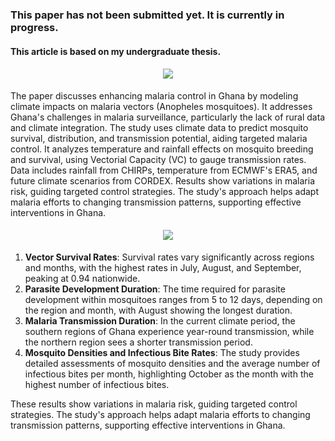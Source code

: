 ### This paper has not been submitted yet. It is currently in progress.
#### This article is based on my undergraduate thesis.

<h4 align="center">
  <a href="https://git.io/typing-svg">
    <img src="https://readme-typing-svg.herokuapp.com/?lines=Summary&center=true&size=30">
  </a>
</h4>

<p>
The paper discusses enhancing malaria control in Ghana by modeling climate impacts on malaria vectors (Anopheles mosquitoes). It addresses Ghana's challenges in malaria surveillance, particularly the lack of rural data and climate integration. The study uses climate data to predict mosquito survival, distribution, and transmission potential, aiding targeted malaria control. It analyzes temperature and rainfall effects on mosquito breeding and survival, using Vectorial Capacity (VC) to gauge transmission rates. Data includes rainfall from CHIRPs, temperature from ECMWF's ERA5, and future climate scenarios from CORDEX. Results show variations in malaria risk, guiding targeted control strategies. The study's approach helps adapt malaria efforts to changing transmission patterns, supporting effective interventions in Ghana.
</p>

<h4 align="center">
  <a href="https://git.io/typing-svg">
    <img src="https://readme-typing-svg.herokuapp.com/?lines=Major+results&center=true&size=30">
  </a>
</h4>


1. **Vector Survival Rates**: Survival rates vary significantly across regions and months, with the highest rates in July, August, and September, peaking at 0.94 nationwide.
2. **Parasite Development Duration**: The time required for parasite development within mosquitoes ranges from 5 to 12 days, depending on the region and month, with August showing the longest duration.
3. **Malaria Transmission Duration**: In the current climate period, the southern regions of Ghana experience year-round transmission, while the northern region sees a shorter transmission period.
4. **Mosquito Densities and Infectious Bite Rates**: The study provides detailed assessments of mosquito densities and the average number of infectious bites per month, highlighting October as the month with the highest number of infectious bites.

These results show variations in malaria risk, guiding targeted control strategies. The study's approach helps adapt malaria efforts to changing transmission patterns, supporting effective interventions in Ghana.
